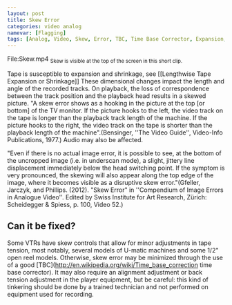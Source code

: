 ```yaml
---
layout: post
title: Skew Error
categories: video analog
namevar: [Flagging]
tags: [Analog, Video, Skew, Error, TBC, Time Base Corrector, Expansion, Shrinkage, Media Damage, Device Error, Tape Error]
---
```


File:Skew.mp4
<sub>Skew is visible at the top of the screen in this short clip.</sub>


Tape is susceptible to expansion and shrinkage, see [[Lengthwise Tape Expansion or Shrinkage]] These dimensional changes impact the length and angle of the recorded tracks. On playback, the loss of correspondence between the track position and the playback head results in a skewed picture. "A skew error shows as a hooking in the picture at the top [or bottom] of the TV monitor. If the picture hooks to the left, the video track on the tape is longer than the playback track length of the machine. If the picture hooks to the right, the video track on the tape is shorter than the playback length of the machine".(Bensinger, ''The Video Guide'', Video-Info Publications, 1977.) Audio may also be affected.

"Even if there is no actual image error, it is possible to see, at the bottom of the uncropped image (i.e. in underscan mode), a slight, jittery line displacement immediately below the head switching point. If the symptom is very pronounced, the skewing will also appear along the top edge of the image, where it becomes visible as a disruptive skew error."(Gfeller, Jarczyk, and Phillips. (2012). "Skew Error" in ''Compendium of Image Errors in Analogue Video''. Edited by Swiss Institute for Art Research, Zürich: Scheidegger & Spiess, p. 100, Video 52.)

## Can it be fixed? 

Some VTRs have skew controls that allow for minor adjustments in tape tension, most notably, several models of U-matic machines and some 1/2" open reel models. Otherwise, skew error may be minimized through the use of a good [TBC](http://en.wikipedia.org/wiki/Time_base_correction time base corrector). It may also require an alignment adjustment or back tension adjustment in the player equipment, but be careful: this kind of tinkering should be done by a trained technician and not performed on equipment used for recording.



